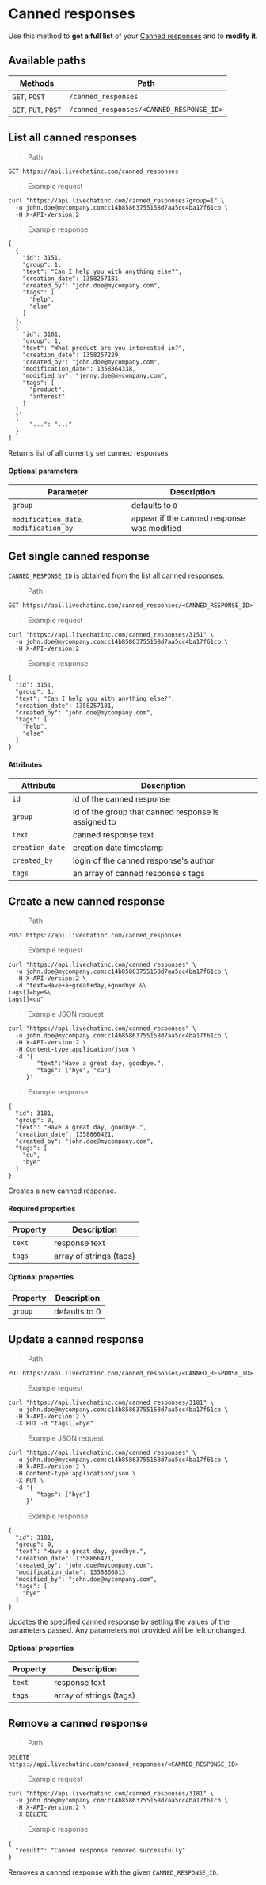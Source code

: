 # Canned responses

Use this method to **get a full list** of your [Canned responses](https://www.livechatinc.com/kb/canned-responses/) and to **modify it**.

## Available paths

| Methods      | Path      |
|--------------|-----------|
| `GET`, `POST` | `/canned_responses` |
| `GET`, `PUT`, `POST` | `/canned_responses/<CANNED_RESPONSE_ID>` |

## List all canned responses

> Path

```
GET https://api.livechatinc.com/canned_responses
```

> Example request

```shell
curl "https://api.livechatinc.com/canned_responses?group=1" \
  -u john.doe@mycompany.com:c14b85863755158d7aa5cc4ba17f61cb \
  -H X-API-Version:2
```

> Example response

```json-doc
[
  {
    "id": 3151,
    "group": 1,
    "text": "Can I help you with anything else?",
    "creation_date": 1358257181,
    "created_by": "john.doe@mycompany.com",
    "tags": [
      "help",
      "else"
    ]
  },
  {
    "id": 3161,
    "group": 1,
    "text": "What product are you interested in?",
    "creation_date": 1358257229,
    "created_by": "john.doe@mycompany.com",
    "modification_date": 1358864338,
    "modified_by": "jenny.doe@mycompany.com",
    "tags": [
      "product",
      "interest"
    ]
  },
  {
      "...": "..."
  }
]
```

Returns list of all currently set canned responses.

#### Optional parameters

| Parameter | Description |
|---------|--------------------|
| `group` | defaults to `0` |
| `modification_date`, `modification_by` | appear if the canned response was modified |


## Get single canned response

`CANNED_RESPONSE_ID` is obtained from the [list all canned responses](#list-all-canned-responses).

> Path

```
GET https://api.livechatinc.com/canned_responses/<CANNED_RESPONSE_ID>
```

> Example request

```shell
curl "https://api.livechatinc.com/canned_responses/3151" \
  -u john.doe@mycompany.com:c14b85863755158d7aa5cc4ba17f61cb \
  -H X-API-Version:2
```

> Example response

```json-doc
{
  "id": 3151,
  "group": 1,
  "text": "Can I help you with anything else?",
  "creation_date": 1358257181,
  "created_by": "john.doe@mycompany.com",
  "tags": [
    "help",
    "else"
  ]
}
```

#### Attributes

| Attribute | Description |
|---------|--------------------|
| `id` | id of the canned response |
| `group` | id of the group that canned response is assigned to |
| `text` | canned response text |
| `creation_date` | creation date timestamp |
| `created_by` | login of the canned response's author |
| `tags` | an array of canned response's tags |


## Create a new canned response

> Path

```
POST https://api.livechatinc.com/canned_responses
```

> Example request

```shell
curl "https://api.livechatinc.com/canned_responses" \
  -u john.doe@mycompany.com:c14b85863755158d7aa5cc4ba17f61cb \
  -H X-API-Version:2 \
  -d "text=Have+a+great+day,+goodbye.&\
tags[]=bye&\
tags[]=cu"
```

> Example JSON request

```shell
curl "https://api.livechatinc.com/canned_responses" \
  -u john.doe@mycompany.com:c14b85863755158d7aa5cc4ba17f61cb \
  -H X-API-Version:2 \
  -H Content-type:application/json \
  -d '{
        "text":"Have a great day, goodbye.",
        "tags": ["bye", "cu"]
     }'
```

> Example response

```json-doc
{
  "id": 3181,
  "group": 0,
  "text": "Have a great day, goodbye.",
  "creation_date": 1358866421,
  "created_by": "john.doe@mycompany.com",
  "tags": [
    "cu",
    "bye"
  ]
}
```

Creates a new canned response.

#### Required properties

| Property | Description |
|---------|--------------------|
| `text` | response text |
| `tags` | array of strings (tags) |

#### Optional properties

| Property | Description |
|---------|--------------------|
| `group` | defaults to 0 |

## Update a canned response

> Path

```
PUT https://api.livechatinc.com/canned_responses/<CANNED_RESPONSE_ID>
```

> Example request

```shell
curl "https://api.livechatinc.com/canned_responses/3181" \
  -u john.doe@mycompany.com:c14b85863755158d7aa5cc4ba17f61cb \
  -H X-API-Version:2 \
  -X PUT -d "tags[]=bye"
```

> Example JSON request

```
curl "https://api.livechatinc.com/canned_responses" \
  -u john.doe@mycompany.com:c14b85863755158d7aa5cc4ba17f61cb \
  -H X-API-Version:2 \
  -H Content-type:application/json \
  -X PUT \
  -d '{
        "tags": ["bye"]
     }'
```

> Example response

```json-doc
{
  "id": 3181,
  "group": 0,
  "text": "Have a great day, goodbye.",
  "creation_date": 1358866421,
  "created_by": "john.doe@mycompany.com",
  "modification_date": 1358866813,
  "modified_by": "john.doe@mycompany.com",
  "tags": [
    "bye"
  ]
}
```

Updates the specified canned response by setting the values of the parameters passed. Any parameters not provided will be left unchanged.

#### Optional properties

| Property | Description |
|---------|--------------------|
| `text` | response text |
| `tags` | array of strings (tags) |


## Remove a canned response

> Path

```
DELETE https://api.livechatinc.com/canned_responses/<CANNED_RESPONSE_ID>
```

> Example request

```shell
curl "https://api.livechatinc.com/canned_responses/3181" \
  -u john.doe@mycompany.com:c14b85863755158d7aa5cc4ba17f61cb \
  -H X-API-Version:2 \
  -X DELETE
```

> Example response

```json-doc
{
  "result": "Canned response removed successfully"
}
```

Removes a canned response with the given `CANNED_RESPONSE_ID`.
